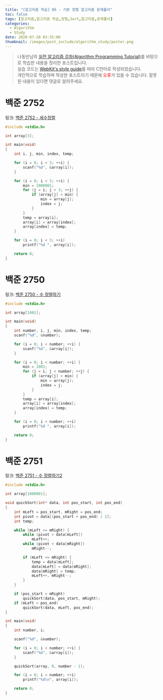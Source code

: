```yaml
---
title: "[알고리즘 학습] 05 - 기본 정렬 알고리즘 문제풀이"
toc: false
tags: [알고리즘,알고리즘 학습,정렬,Sort,알고리즘,문제풀이]
categories:
  - Algorithm
  - Study
date: 2020-07-28 03:35:00
thumbnail: /images/post_include/algorithm_study/poster.png
---
```

> 나동빈님의 [실전 알고리즘 강좌(Algorithm Programming Tutorial)](https://www.youtube.com/playlist?list=PLRx0vPvlEmdDHxCvAQS1_6XV4deOwfVrz)를 바탕으로 학습한 내용을 정리한 포스트입니다.  
> 실습 코드는 [WebKit's style guide](https://webkit.org/code-style-guidelines/)를 따라 C언어로 작성되었습니다.   
> 개인적으로 학습하며 작성한 포스트이기 때문에 <font color='red'>오류</font>가 있을 수 있습니다. 잘못된 내용이 있다면 댓글로 알려주세요.  

# 백준 2752
링크: [백준 2752 - 세수정렬](https://www.acmicpc.net/problem/2752)
```c
#include <stdio.h>

int array[3];

int main(void)
{
    int i, j, min, index, temp;

    for (i = 0; i < 3; ++i) {
        scanf("%d", &array[i]);
    }

    for (i = 0; i < 3; ++i) {
        min = 1000001;
        for (j = i; j < 3; ++j) {
            if (array[j] < min) {
                min = array[j];
                index = j;
            }
        }
        temp = array[i];
        array[i] = array[index];
        array[index] = temp;
    }

    for (i = 0; i < 3; ++i)
        printf("%d ", array[i]);

    return 0;
}
```

# 백준 2750
링크: [백준 2750 - 수 정렬하기](https://www.acmicpc.net/problem/2750)
```c
#include <stdio.h>

int array[1001];

int main(void)
{
    int number, i, j, min, index, temp;
    scanf("%d", &number);

    for (i = 0; i < number; ++i) {
        scanf("%d", &array[i]);
    }

    for (i = 0; i < number; ++i) {
        min = 1001;
        for (j = i; j < number; ++j) {
            if (array[j] < min) {
                min = array[j];
                index = j;
            }
        }
        temp = array[i];
        array[i] = array[index];
        array[index] = temp;
    }

    for (i = 0; i < number; ++i)
        printf("%d ", array[i]);

    return 0;
}
```

# 백준 2751
링크: [백준 2751 - 수 정렬하기2](https://www.acmicpc.net/problem/2751)
```c
#include <stdio.h>

int array[1000001];

void quickSort(int* data, int pos_start, int pos_end)
{
    int mLeft = pos_start, mRight = pos_end;
    int pivot = data[(pos_start + pos_end) / 2];
    int temp;

    while (mLeft <= mRight) {
        while (pivot > data[mLeft])
            mLeft++;
        while (pivot < data[mRight])
            mRight--;

        if (mLeft <= mRight) {
            temp = data[mLeft];
            data[mLeft] = data[mRight];
            data[mRight] = temp;
            mLeft++, mRight--;
        }
    }

    if (pos_start < mRight)
        quickSort(data, pos_start, mRight);
    if (mLeft < pos_end)
        quickSort(data, mLeft, pos_end);
}

int main(void)
{
    int number, i;

    scanf("%d", &number);

    for (i = 0; i < number; ++i) {
        scanf("%d", &array[i]);
    }

    quickSort(array, 0, number - 1);

    for (i = 0; i < number; ++i)
        printf("%d\n", array[i]);

    return 0;
}
```
